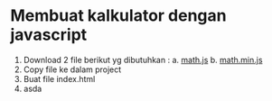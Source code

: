 # Membuat kalkulator dengan javascript

1. Download 2 file berikut yg dibutuhkan :
   a. <a href="https://github.com/codemetik/codemetik.github.io/codemetik/calculator_math/blob/main/math.js">math.js</a>
   b. <a href="github.com/codemetik/calculator_math/math.min.js" download>math.min.js</a>
2. Copy file ke dalam project
3. Buat file index.html
4. asda
 
